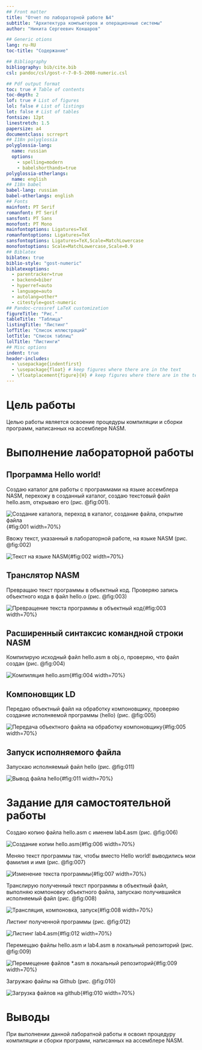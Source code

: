 ```yaml
---
## Front matter
title: "Отчет по лабораторной работе №4"
subtitle: "Архитектура компьютеров и операционные системы"
author: "Никита Сергеевич Кокшаров"

## Generic otions
lang: ru-RU
toc-title: "Содержание"

## Bibliography
bibliography: bib/cite.bib
csl: pandoc/csl/gost-r-7-0-5-2008-numeric.csl

## Pdf output format
toc: true # Table of contents
toc-depth: 2
lof: true # List of figures
lol: false # List of listings
lot: false # List of tables
fontsize: 12pt
linestretch: 1.5
papersize: a4
documentclass: scrreprt
## I18n polyglossia
polyglossia-lang:
  name: russian
  options:
	- spelling=modern
	- babelshorthands=true
polyglossia-otherlangs:
  name: english
## I18n babel
babel-lang: russian
babel-otherlangs: english
## Fonts
mainfont: PT Serif
romanfont: PT Serif
sansfont: PT Sans
monofont: PT Mono
mainfontoptions: Ligatures=TeX
romanfontoptions: Ligatures=TeX
sansfontoptions: Ligatures=TeX,Scale=MatchLowercase
monofontoptions: Scale=MatchLowercase,Scale=0.9
## Biblatex
biblatex: true
biblio-style: "gost-numeric"
biblatexoptions:
  - parentracker=true
  - backend=biber
  - hyperref=auto
  - language=auto
  - autolang=other*
  - citestyle=gost-numeric
## Pandoc-crossref LaTeX customization
figureTitle: "Рис."
tableTitle: "Таблица"
listingTitle: "Листинг"
lofTitle: "Список иллюстраций"
lotTitle: "Список таблиц"
lolTitle: "Листинги"
## Misc options
indent: true
header-includes:
  - \usepackage{indentfirst}
  - \usepackage{float} # keep figures where there are in the text
  - \floatplacement{figure}{H} # keep figures where there are in the text
---
```


# Цель работы

Целью работы является освоение процедуры компиляции и сборки программ, написанных на ассемблере NASM.

# Выполнение лабораторной работы

## Программа Hello world!

Создаю каталог для работы с программами на языке ассемблера NASM, перехожу в созданный каталог, создаю текстовый файл hello.asm, открываю его (рис. @fig:001).

![Создание каталога, переход в каталог, создание файла, открытие файла](image/1.png){#fig:001 width=70%}

Ввожу текст, указанный в лабораторной работе, на языке NASM (рис. @fig:002)

![Текст на языке NASM](image/2.png){#fig:002 width=70%}

## Транслятор NASM

Превращаю текст программы в объектный код. Проверяю запись объектного кода в файл hello.o (рис. @fig:003)

![Превращение текста программы в объектный код](image/3.png){#fig:003 width=70%}

## Расширенный синтаксис командной строки NASM

Компилирую исходный файл hello.asm в obj.o, проверяю, что файл создан (рис. @fig:004)

![Компиляция hello.asm](image/4.png){#fig:004 width=70%}

## Компоновщик LD

Передаю объектный файл на обработку компоновщику, проверяю создание исполняемой программы (hello) (рис. @fig:005)

![Передача объектного файла на обработку компоновщику](image/5.png){#fig:005 width=70%}

## Запуск исполняемого файла

Запускаю исполняемый файл hello (рис. @fig:011)

![Вывод файла hello](image/11.png){#fig:011 width=70%}

# Задание для самостоятельной работы

Cоздаю копию файла hello.asm с именем lab4.asm (рис. @fig:006)

![Создание копии hello.asm](image/6.png){#fig:006 width=70%}

Меняю текст программы так, чтобы вместо Hello world! выводились мои фамилия и имя (рис. @fig:007)

![Изменение текста программы](image/7.png){#fig:007 width=70%}

Транслирую полученный текст программы в объектный файл, выполняю компоновку объектного файла, запускаю получившийся исполняемый файл (рис. @fig:008)

![Трансляция, компоновка, запуск](image/8.png){#fig:008 width=70%}

Листинг полученной программы (рис. @fig:012)

![Листинг lab4.asm](image/12.png){#fig:012 width=70%}

Перемещаю файлы hello.asm и lab4.asm в локальный репозиторий (рис. @fig:009)

![Перемещение файлов *.asm в локальный репозиторий](image/9.png){#fig:009 width=70%}

Загружаю файлы на Github (рис. @fig:010)

![Загрузка файлов на github](image/9.png){#fig:010 width=70%}

# Выводы

При выполнении данной лаборатной работы я освоил процедуру компиляции и сборки программ, написанных на ассемблере NASM.
